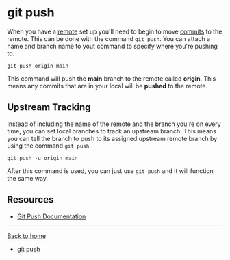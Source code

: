 # git push
When you have a [remote](/REMOTE.md) set up you'll need to begin to move [commits](/COMMIT.md) to the remote. This can be done with the command `git push`. You can attach a name and branch name to yout command to specify where you're pushing to. 
```
git push origin main
```
This command will push the **main** branch to the remote called **origin**. This means any commits that are in your local will be **pushed** to the remote. 

## Upstream Tracking 
Instead of including the name of the remote and the branch you're on every time, you can set local branches to track an upstream branch. This means you can tell the branch to push to its assigned upstream remote branch by using the command `git push`. 
```
git push -u origin main
```
After this command is used, you can just use `git push` and it will function the same way. 

## Resources 
- [Git Push Documentation](https://git-scm.com/docs/git-push)
---
[Back to home](.../README.md)
- [git push](./commands/PUSH.md)

